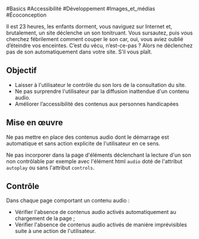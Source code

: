 
#Basics #Accessibilité #Développement #Images_et_médias #Écoconception

Il est 23 heures, les enfants dorment, vous naviguez sur Internet et, brutalement, un site déclenche un son tonitruant. Vous sursautez, puis vous cherchez fébrilement comment couper le son car, oui, vous aviez oublié d’éteindre vos enceintes. C’est du vécu, n’est-ce-pas ? Alors ne déclenchez pas de son automatiquement dans votre site. S’il vous plaît.

Objectif
--------

*   Laisser à l'utilisateur le contrôle du son lors de la consultation du site.
*   Ne pas surprendre l'utilisateur par la diffusion inattendue d'un contenu audio.
*   Améliorer l’accessibilité des contenus aux personnes handicapées

Mise en œuvre
-------------

Ne pas mettre en place des contenus audio dont le démarrage est automatique et sans action explicite de l'utilisateur en ce sens.

Ne pas incorporer dans la page d'éléments déclenchant la lecture d'un son non contrôlable par exemple avec l'élément html `audio` doté de l'attribut `autoplay` ou sans l'attribut `controls`.

Contrôle
--------

Dans chaque page comportant un contenu audio :

*   Vérifier l'absence de contenus audio activés automatiquement au chargement de la page ;
*   Vérifier l'absence de contenus audio activés de manière imprévisibles suite à une action de l'utilisateur.
